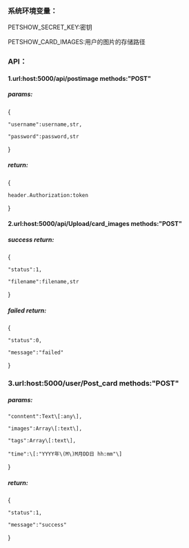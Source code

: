 ### **系统环境变量：**

PETSHOW\_SECRET\_KEY:密钥

PETSHOW\_CARD\_IMAGES:用户的图片的存储路径

### API：

#### 1.url:host:5000/api/postimage                             methods:"POST"

##### params:

{

```
"username":username,str,

"password":password,str
```

}

##### return:

{

```
header.Authorization:token
```

}

#### 2.url:host:5000/api/Upload/card\_images         methods:"POST"

##### success return:

{

```
"status":1,

"filename":filename,str
```

}

##### failed return:

{

```
"status":0,

"message":"failed"
```

}

### 3.url:host:5000/user/Post\_card            methods:"POST"

##### params:

```
"conntent":Text\[:any\],

"images":Array\[:text\],

"tags":Array\[:text\],

"time":\[:"YYYY年\(M\)M月DD日 hh:mm"\]
```

}

##### return: 

{

```
"status":1,

"message":"success"
```

}

